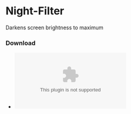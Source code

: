 # Night-Filter
Darkens screen brightness to maximum


### Download
* ![v1.6.1 (704 KB)](https://github.com/spixy/Night-Filter/releases/download/1.6.1/NightFilter.exe)
